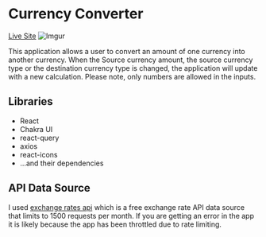 # Currency Converter

[Live Site](https://currency-converter-chakra-ui.vercel.app/)
![Imgur](https://imgur.com/a/ScWJ0Vt)

This application allows a user to convert an amount of one currency into another currency. When the Source currency amount, the source currency type or the destination currency type is changed, the application will update with a new calculation. Please note, only numbers are allowed in the inputs.

## Libraries

- React
- Chakra UI
- react-query
- axios
- react-icons
- ...and their dependencies

## API Data Source

I used [exchange rates api](https://www.exchangerate-api.com/) which is a free exchange rate API data source that limits to 1500 requests per month. If you are getting an error in the app it is likely because the app has been throttled due to rate limiting.
